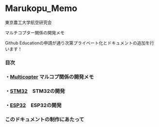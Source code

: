 # Marukopu_Memo

東京農工大学航空研究会

マルチコプター関係の開発メモ

Github Educationの申請が通り次第プライベート化とドキュメントの追加を行います！

### 目次

### ・[Multicopter](documents/Multicopter/readme.md) マルコプ関係の開発メモ

### ・[STM32](documents/STM32/readme.md)　STM32の開発

### ・[ESP32](documents/ESP32/readme.md)　ESP32の開発

### このドキュメントの制作にあたって


